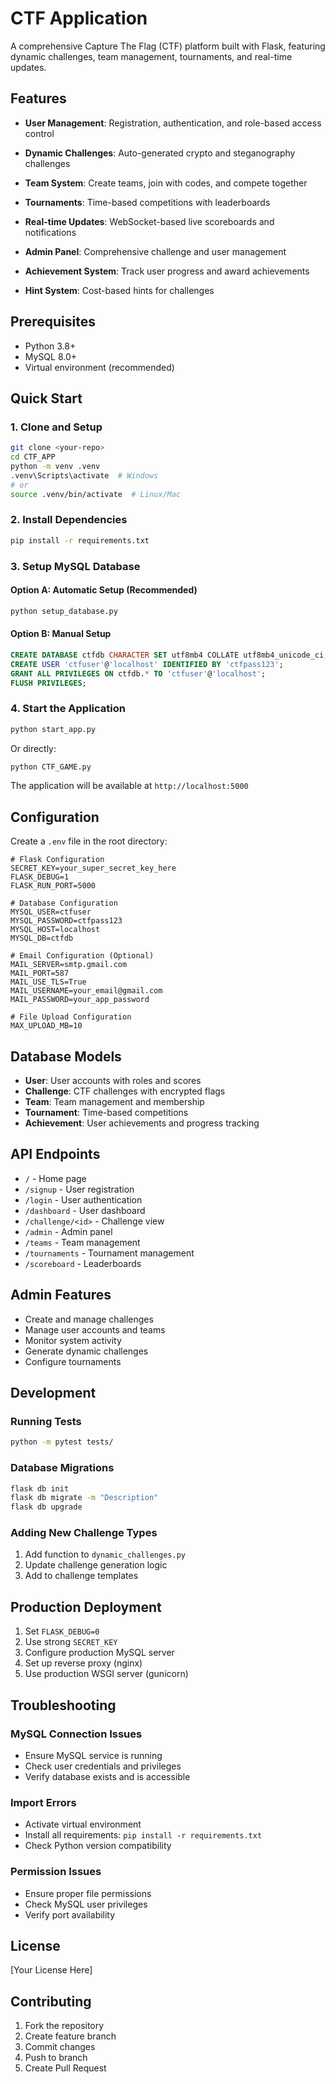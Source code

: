 # CTF Application

A comprehensive Capture The Flag (CTF) platform built with Flask, featuring dynamic challenges, team management, tournaments, and real-time updates.

## Features

- **User Management**: Registration, authentication, and role-based access control
- **Dynamic Challenges**: Auto-generated crypto and steganography challenges
- **Team System**: Create teams, join with codes, and compete together
- **Tournaments**: Time-based competitions with leaderboards
- **Real-time Updates**: WebSocket-based live scoreboards and notifications
- **Admin Panel**: Comprehensive challenge and user management
- **Achievement System**: Track user progress and award achievements

- **Hint System**: Cost-based hints for challenges

## Prerequisites

- Python 3.8+
- MySQL 8.0+
- Virtual environment (recommended)

## Quick Start

### 1. Clone and Setup

```bash
git clone <your-repo>
cd CTF_APP
python -m venv .venv
.venv\Scripts\activate  # Windows
# or
source .venv/bin/activate  # Linux/Mac
```

### 2. Install Dependencies

```bash
pip install -r requirements.txt
```

### 3. Setup MySQL Database

#### Option A: Automatic Setup (Recommended)
```bash
python setup_database.py
```

#### Option B: Manual Setup
```sql
CREATE DATABASE ctfdb CHARACTER SET utf8mb4 COLLATE utf8mb4_unicode_ci;
CREATE USER 'ctfuser'@'localhost' IDENTIFIED BY 'ctfpass123';
GRANT ALL PRIVILEGES ON ctfdb.* TO 'ctfuser'@'localhost';
FLUSH PRIVILEGES;
```

### 4. Start the Application

```bash
python start_app.py
```

Or directly:
```bash
python CTF_GAME.py
```

The application will be available at `http://localhost:5000`

## Configuration

Create a `.env` file in the root directory:

```env
# Flask Configuration
SECRET_KEY=your_super_secret_key_here
FLASK_DEBUG=1
FLASK_RUN_PORT=5000

# Database Configuration
MYSQL_USER=ctfuser
MYSQL_PASSWORD=ctfpass123
MYSQL_HOST=localhost
MYSQL_DB=ctfdb

# Email Configuration (Optional)
MAIL_SERVER=smtp.gmail.com
MAIL_PORT=587
MAIL_USE_TLS=True
MAIL_USERNAME=your_email@gmail.com
MAIL_PASSWORD=your_app_password

# File Upload Configuration
MAX_UPLOAD_MB=10
```

## Database Models

- **User**: User accounts with roles and scores
- **Challenge**: CTF challenges with encrypted flags
- **Team**: Team management and membership
- **Tournament**: Time-based competitions
- **Achievement**: User achievements and progress tracking


## API Endpoints

- `/` - Home page
- `/signup` - User registration
- `/login` - User authentication
- `/dashboard` - User dashboard
- `/challenge/<id>` - Challenge view
- `/admin` - Admin panel
- `/teams` - Team management
- `/tournaments` - Tournament management
- `/scoreboard` - Leaderboards

## Admin Features

- Create and manage challenges
- Manage user accounts and teams
- Monitor system activity
- Generate dynamic challenges
- Configure tournaments

## Development

### Running Tests
```bash
python -m pytest tests/
```

### Database Migrations
```bash
flask db init
flask db migrate -m "Description"
flask db upgrade
```

### Adding New Challenge Types
1. Add function to `dynamic_challenges.py`
2. Update challenge generation logic
3. Add to challenge templates

## Production Deployment

1. Set `FLASK_DEBUG=0`
2. Use strong `SECRET_KEY`
3. Configure production MySQL server
4. Set up reverse proxy (nginx)
5. Use production WSGI server (gunicorn)

## Troubleshooting

### MySQL Connection Issues
- Ensure MySQL service is running
- Check user credentials and privileges
- Verify database exists and is accessible

### Import Errors
- Activate virtual environment
- Install all requirements: `pip install -r requirements.txt`
- Check Python version compatibility

### Permission Issues
- Ensure proper file permissions
- Check MySQL user privileges
- Verify port availability

## License

[Your License Here]

## Contributing

1. Fork the repository
2. Create feature branch
3. Commit changes
4. Push to branch
5. Create Pull Request